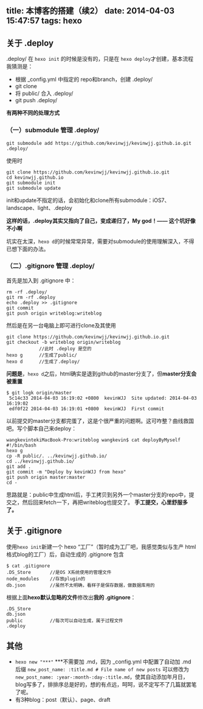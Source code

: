 title: 本博客的搭建（续2）
date: 2014-04-03 15:47:57
tags: hexo
---

## 关于 .deploy
.deploy/ 在 `hexo init` 的时候是没有的，只是在 `hexo deploy`才创建，基本流程我猜测是：
*	根据 _config.yml 中指定的 repo和branch，创建 .deploy/
*	git clone
*	将 public/ 合入 .deploy/ 
*	git push .deploy/

**有两种不同的处理方式**

### （一）submodule 管理 .deploy/

	git submodule add https://github.com/kevinwjj/kevinwjj.github.io.git .deploy/

使用时

	git clone https://github.com/kevinwjj/kevinwjj.github.io.git
	cd kevinwjj.github.io
	git submodule init  
	git submodule update 

init和update不指定的话，会初始化和clone所有submodule：iOS7、landscape、light、.deploy

**这样的话，.deploy其实又指向了自己，变成递归了，My god！—— 这个坑好像不小啊** 

坑实在太深，`hexo d`的时候常常异常，需要对submodule的使用理解深入，不得已想下面的办法。

### （二）.gitignore 管理 .deploy/

首先是加入到 .gitignore 中：

	rm -rf .deploy/
	git rm -rf .deploy
	echo .deploy >> .gitignore
	git commit
	git push origin writeblog:writeblog

然后是在另一台电脑上即可进行clone及其使用

	git clone https://github.com/kevinwjj/kevinwjj.github.io.git
	git checkout -b writeblog origin/writeblog
				//此时 .deploy 是空的
	hexo g 		//生成了public/
	hexo d 		//生成了.deploy/


**问题是**，`hexo d`之后，html确实是退到github的master分支了，但**master分支会被重置**

	$ git logk origin/master
 	 5c14c33 2014-04-03 16:19:02 +0800  kevinWJJ  Site updated: 2014-04-03 16:19:02
 	 edf0f22 2014-04-03 16:19:01 +0800  kevinWJJ  First commit

以前提交的master分支都完蛋了，这是个很严重的问题啊。这可咋整？曲线救国吧。写个脚本自己来deploy：

	wangkevintekiMacBook-Pro:writeblog wangkevin$ cat deployByMyself 
	#!/bin/bash
	hexo g
	cp -R public/. ../kevinwjj.github.io/
	cd ../kevinwjj.github.io/
	git add .
	git commit -m "Deploy by kevinWJJ from hexo"
	git push origin master:master
	cd -

思路就是：public中生成html后，手工拷贝到另外一个master分支的repo中，提交之，然后回来fetch一下，再把writeblog也提交了。
**手工提交，心里舒服多了。**

## 关于 .gitignore

使用`hexo init`新建一个 hexo “工厂”（暂时成为工厂吧，我感觉类似与生产 html格式blog的工厂）后，自动生成的 .gitignore 包含

	$ cat .gitignore
	.DS_Store		//是OS X系统使用的管理文件
	node_modules	//存放plugin的
	db.json			//虽然不太明确，看样子是保存数据，做数据库用的

根据上面**hexo默认忽略的文件**修改出**我的 .gitignore**：

	.DS_Store
	db.json
	public 			//每次可以自动生成，属于过程文件
	.deploy 

## 其他
*	`hexo new "***"` \*\*\*不需要加 .md，因为 _config.yml 中配置了自动加 .md 后缀
	`new_post_name: :title.md # File name of new posts`
可以修改为 `new_post_name: :year-:month-:day-:title.md`，使其自动添加年月日，blog写多了，排排序总是好的，想的有点远，呵呵，说不定写不了几篇就罢笔了呢。
*	有3种blog：post（默认）、page、draft